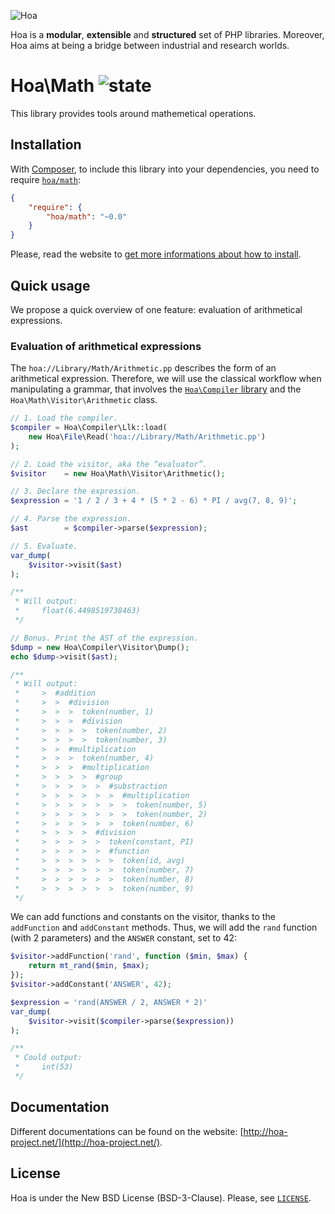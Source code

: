 ![Hoa](http://static.hoa-project.net/Image/Hoa_small.png)

Hoa is a **modular**, **extensible** and **structured** set of PHP libraries.
Moreover, Hoa aims at being a bridge between industrial and research worlds.

# Hoa\Math ![state](http://central.hoa-project.net/State/Math)

This library provides tools around mathemetical operations.

## Installation

With [Composer](http://getcomposer.org/), to include this library into your
dependencies, you need to require
[`hoa/math`](https://packagist.org/packages/hoa/math):

```json
{
    "require": {
        "hoa/math": "~0.0"
    }
}
```

Please, read the website to [get more informations about how to
install](http://hoa-project.net/Source.html).

## Quick usage

We propose a quick overview of one feature: evaluation of arithmetical
expressions.

### Evaluation of arithmetical expressions

The `hoa://Library/Math/Arithmetic.pp` describes the form of an arithmetical
expression. Therefore, we will use the classical workflow when manipulating a
grammar, that involves the [`Hoa\Compiler`
library](http://central.hoa-project.net/Resource/Library/Compiler) and the
`Hoa\Math\Visitor\Arithmetic` class.

```php
// 1. Load the compiler.
$compiler = Hoa\Compiler\Llk::load(
    new Hoa\File\Read('hoa://Library/Math/Arithmetic.pp')
);

// 2. Load the visitor, aka the “evaluator”.
$visitor    = new Hoa\Math\Visitor\Arithmetic();

// 3. Declare the expression.
$expression = '1 / 2 / 3 + 4 * (5 * 2 - 6) * PI / avg(7, 8, 9)';

// 4. Parse the expression.
$ast        = $compiler->parse($expression);

// 5. Evaluate.
var_dump(
    $visitor->visit($ast)
);

/**
 * Will output:
 *     float(6.4498519738463)
 */

// Bonus. Print the AST of the expression.
$dump = new Hoa\Compiler\Visitor\Dump();
echo $dump->visit($ast);

/**
 * Will output:
 *     >  #addition
 *     >  >  #division
 *     >  >  >  token(number, 1)
 *     >  >  >  #division
 *     >  >  >  >  token(number, 2)
 *     >  >  >  >  token(number, 3)
 *     >  >  #multiplication
 *     >  >  >  token(number, 4)
 *     >  >  >  #multiplication
 *     >  >  >  >  #group
 *     >  >  >  >  >  #substraction
 *     >  >  >  >  >  >  #multiplication
 *     >  >  >  >  >  >  >  token(number, 5)
 *     >  >  >  >  >  >  >  token(number, 2)
 *     >  >  >  >  >  >  token(number, 6)
 *     >  >  >  >  #division
 *     >  >  >  >  >  token(constant, PI)
 *     >  >  >  >  >  #function
 *     >  >  >  >  >  >  token(id, avg)
 *     >  >  >  >  >  >  token(number, 7)
 *     >  >  >  >  >  >  token(number, 8)
 *     >  >  >  >  >  >  token(number, 9)
 */
```

We can add functions and constants on the visitor, thanks to the `addFunction`
and `addConstant` methods. Thus, we will add the `rand` function (with 2
parameters) and the `ANSWER` constant, set to 42:

```php
$visitor->addFunction('rand', function ($min, $max) {
    return mt_rand($min, $max);
});
$visitor->addConstant('ANSWER', 42);

$expression = 'rand(ANSWER / 2, ANSWER * 2)'
var_dump(
    $visitor->visit($compiler->parse($expression))
);

/**
 * Could output:
 *     int(53)
 */
```

## Documentation

Different documentations can be found on the website:
[http://hoa-project.net/](http://hoa-project.net/).

## License

Hoa is under the New BSD License (BSD-3-Clause). Please, see
[`LICENSE`](http://hoa-project.net/LICENSE).
